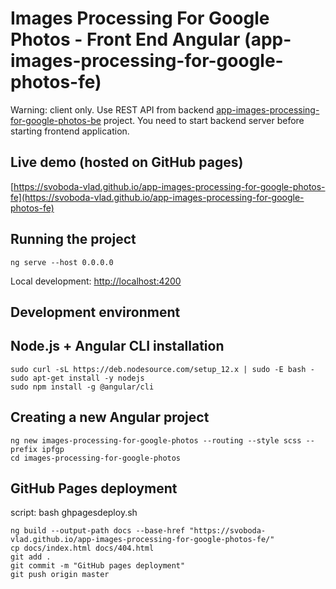 # Images Processing For Google Photos - Front End Angular (app-images-processing-for-google-photos-fe)

Warning: client only. Use REST API from backend [app-images-processing-for-google-photos-be](https://github.com/svoboda-vlad/app-images-processing-for-google-photos-be) project.
You need to start backend server before starting frontend application.

## Live demo (hosted on GitHub pages)

[https://svoboda-vlad.github.io/app-images-processing-for-google-photos-fe](https://svoboda-vlad.github.io/app-images-processing-for-google-photos-fe)

## Running the project

```
ng serve --host 0.0.0.0
```

Local development: [http://localhost:4200](http://localhost:4200)

## Development environment
## Node.js + Angular CLI installation

```
sudo curl -sL https://deb.nodesource.com/setup_12.x | sudo -E bash -
sudo apt-get install -y nodejs
sudo npm install -g @angular/cli
```

## Creating a new Angular project

```
ng new images-processing-for-google-photos --routing --style scss --prefix ipfgp
cd images-processing-for-google-photos
```

## GitHub Pages deployment
script: bash ghpagesdeploy.sh

```
ng build --output-path docs --base-href "https://svoboda-vlad.github.io/app-images-processing-for-google-photos-fe/"
cp docs/index.html docs/404.html
git add .
git commit -m "GitHub pages deployment"
git push origin master
```
